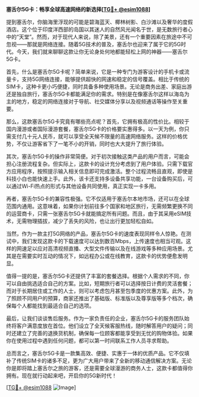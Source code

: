 **塞舌尔5G卡：畅享全球高速网络的新选择[[TG💪+ @esim1088](https://t.me/s/esim1088)]**

提到塞舌尔，你脑海里浮现的可能是碧海蓝天、椰林树影、白沙滩以及奢华的度假酒店。这个位于印度洋西部的岛国以其迷人的自然风光闻名于世，是无数旅行者心中的“天堂”。然而，对于现代人来说，除了美景，还有一个重要因素在旅途中不可忽视——那就是网络连接。随着5G技术的普及，塞舌尔也迎来了属于它的5G时代。今天，我们就来聊聊这款让你无论身处何地都能轻松上网的神器——塞舌尔5G卡。

首先，什么是塞舌尔5G卡呢？简单来说，它是一种专门为游客设计的手机卡或流量卡，支持5G网络连接，能够提供超快的网速和稳定的信号覆盖。相比于传统的SIM卡，这种卡更小巧便捷，同时具备多种使用场景。无论是商务出差、家庭出游还是独自旅行，塞舌尔5G卡都能满足你的需求。特别是在像塞舌尔这样以海岛为主的地方，稳定的网络连接对于导航、社交媒体分享以及视频通话等操作至关重要。

那么，这款塞舌尔5G卡究竟有哪些亮点呢？首先，它拥有极高的性价比。相较于国内漫游或者国际漫游套餐，塞舌尔5G卡的价格要实惠得多。以一天为例，你只需支付几十元人民币，就可以享受全天候不限量的高速网络服务。这样的价格优势，不仅让游客省下了一笔不小的开销，同时也大大提升了旅行体验。

其次，塞舌尔5G卡的操作非常简便。对于初次接触这类产品的用户而言，可能会担心注册流程复杂。但实际上，这款卡的设计充分考虑到了用户体验。只需下载官方应用程序，按照提示输入相关信息即可完成激活。整个过程流畅且直观，即使是科技小白也能快速上手。此外，该卡还支持多设备共享功能，一台设备购买后，可以通过Wi-Fi热点的形式与其他设备共同使用，真正实现一卡多用。

再者，塞舌尔5G卡的兼容性极强。它不仅适用于塞舌尔本地市场，还可以在全球范围内通用。这意味着，如果你计划前往多个国家和地区旅行，无需频繁更换不同的运营商卡，只需一张塞舌尔5G卡就能搞定所有问题。而且，由于其采用eSIM技术，无需物理插拔，减少了丢失的风险，也让出行更加轻松自如。

当然，作为一款主打5G网络的产品，塞舌尔5G卡的速度表现同样令人惊艳。在测试中，我们发现这款卡的下载速度可以达到数百Mbps，上传速度也相当可观。这样的网速足以应对高清视频直播、大型文件传输以及在线游戏等多种应用场景。尤其是在需要实时互动的情况下，如远程办公或在线教育，这款卡的优势便愈发明显。

值得一提的是，塞舌尔5G卡还提供了丰富的套餐选择。根据个人需求的不同，你可以自由挑选适合自己的方案。比如，短期旅行者可以选择按日计费的灵活套餐；而对于长期居住或工作的人士，则可以考虑包月甚至包季度的优惠方案。此外，为了照顾不同用户的预算，商家还推出了基础版、标准版以及尊享版等多个档次，确保每个人都能找到最适合自己的选项。

最后，让我们谈谈售后服务。作为一家负责任的企业，塞舌尔5G卡的服务团队始终将客户满意度放在首位。他们设立了全天候客服热线，随时解答用户的疑问；同时还建立了完善的退换货机制，确保每一位顾客都能享受到无忧的购物体验。如果你在使用过程中遇到任何问题，都可以第一时间联系工作人员寻求帮助。

总而言之，塞舌尔5G卡是一款集高效、便捷、实惠于一体的优质产品。它不仅填补了传统SIM卡的诸多不足，更为广大用户带来了全新的移动通信解决方案。无论你是即将踏上塞舌尔之旅的游客，还是需要全球漫游的商务人士，这款卡都值得你拥有。现在就行动起来吧，开启你的5G新时代！

[[TG💪+ @esim1088](https://t.me/s/esim1088) ![Image](https://i.postimg.cc/4NQfJmqS/Snipaste-2025-05-13-00-14-12.png)]